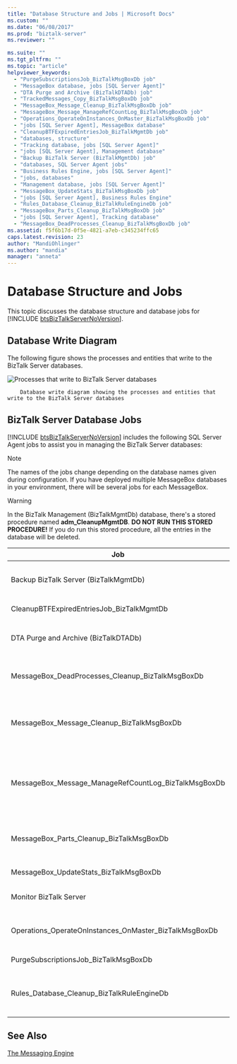 ```yaml
---
title: "Database Structure and Jobs | Microsoft Docs"
ms.custom: ""
ms.date: "06/08/2017"
ms.prod: "biztalk-server"
ms.reviewer: ""

ms.suite: ""
ms.tgt_pltfrm: ""
ms.topic: "article"
helpviewer_keywords: 
  - "PurgeSubscriptionsJob_BizTalkMsgBoxDb job"
  - "MessageBox database, jobs [SQL Server Agent]"
  - "DTA Purge and Archive (BizTalkDTADb) job"
  - "TrackedMessages_Copy_BizTalkMsgBoxDb job"
  - "MessageBox_Message_Cleanup_BizTalkMsgBoxDb job"
  - "MessageBox_Message_ManageRefCountLog_BizTalkMsgBoxDb job"
  - "Operations_OperateOnInstances_OnMaster_BizTalkMsgBoxDb job"
  - "jobs [SQL Server Agent], MessageBox database"
  - "CleanupBTFExpiredEntriesJob_BizTalkMgmtDb job"
  - "databases, structure"
  - "Tracking database, jobs [SQL Server Agent]"
  - "jobs [SQL Server Agent], Management database"
  - "Backup BizTalk Server (BizTalkMgmtDb) job"
  - "databases, SQL Server Agent jobs"
  - "Business Rules Engine, jobs [SQL Server Agent]"
  - "jobs, databases"
  - "Management database, jobs [SQL Server Agent]"
  - "MessageBox_UpdateStats_BizTalkMsgBoxDb job"
  - "jobs [SQL Server Agent], Business Rules Engine"
  - "Rules_Database_Cleanup_BizTalkRuleEngineDb job"
  - "MessageBox_Parts_Cleanup_BizTalkMsgBoxDb job"
  - "jobs [SQL Server Agent], Tracking database"
  - "MessageBox_DeadProcesses_Cleanup_BizTalkMsgBoxDb job"
ms.assetid: f5f6b17d-0f5e-4821-a7eb-c345234ffc65
caps.latest.revision: 23
author: "MandiOhlinger"
ms.author: "mandia"
manager: "anneta"
---
```

# Database Structure and Jobs
This topic discusses the database structure and database jobs for [!INCLUDE [btsBizTalkServerNoVersion](../includes/btsbiztalkservernoversion-md.md)].  
  
## Database Write Diagram  
 The following figure shows the processes and entities that write to the BizTalk Server databases.  
  
 ![Processes that write to BizTalk Server databases](../core/media/ebiz-ops-backup.gif "ebiz_ops_backup")  
  
        Database write diagram showing the processes and entities that write to the BizTalk Server databases  
  
## BizTalk Server Database Jobs  
 [!INCLUDE [btsBizTalkServerNoVersion](../includes/btsbiztalkservernoversion-md.md)] includes the following SQL Server Agent jobs to assist you in managing the BizTalk Server databases:  
  
> [!NOTE]
>  The names of the jobs change depending on the database names given during configuration. If you have deployed multiple MessageBox databases in your environment, there will be several jobs for each MessageBox.  
  
> [!WARNING]
>  In the BizTalk Management (BizTalkMgmtDb) database, there's a stored procedure named **adm_CleanupMgmtDB**. **DO NOT RUN THIS STORED PROCEDURE!** If you do run this stored procedure, all the entries in the database will be deleted.  
  
|Job|Description|  
|---------|-----------------|  
|Backup BizTalk Server (BizTalkMgmtDb)|This job performs full database and log backups of the BizTalk Server databases. For more information about configuring and running this job, see [Backing Up and Restoring BizTalk Server Databases](../core/backing-up-and-restoring-biztalk-server-databases.md).|  
|CleanupBTFExpiredEntriesJob_BizTalkMgmtDb|This job cleans up expired BizTalk Framework (BTF) entries in the BizTalk Management (BizTalkMgmtDb) database.|  
|DTA Purge and Archive (BizTalkDTADb)|This job automatically archives data in the BizTalk Tracking (BizTalkDTADb) database and purges obsolete data. For more information about configuring and running this job, see [Archiving and Purging the BizTalk Tracking Database](../core/archiving-and-purging-the-biztalk-tracking-database.md).|  
|MessageBox_DeadProcesses_Cleanup_BizTalkMsgBoxDb|This job detects when a BizTalk Server host instance (NT service) has stopped and releases all work that was being done by that host instance so that it can be worked on by another host instance.|  
|MessageBox_Message_Cleanup_BizTalkMsgBoxDb|This job removes all messages that are no longer being referenced by any subscribers in the BizTalk MessageBox (BizTalkMsgBoxDb) database tables. **Caution:**  This is an unscheduled job which is started by the MessageBox_Message_ManageRefCountLog_BizTalkMsgBoxDb job. Do not manually start this job.|  
|MessageBox_Message_ManageRefCountLog_BizTalkMsgBoxDb|This job manages the reference count logs for messages and determines when a message is no longer referenced by any subscriber. **Note:**  Even thought this SQL Server Agent job is scheduled to run once per minute, the stored procedure that is called by this job contains logic to ensure that the stored procedure runs continually. This is by design behavior and should not be modified.|  
|MessageBox_Parts_Cleanup_BizTalkMsgBoxDb|This job removes all message parts that are no longer being referenced by any messages in the BizTalk MessageBox (BizTalkMsgBoxDb) database tables. All messages are made up of one or more message parts, which contain the actual message data.|  
|MessageBox_UpdateStats_BizTalkMsgBoxDb|This job manually updates the statistics for the BizTalk MessageBox (BizTalkMsgBoxDb) database.|  
|Monitor BizTalk Server|This job scans the BizTalkMgmtDb, BizTalkMsgBoxDb and BizTalkDTADb database for any known issues, including orphaned instances.|  
|Operations_OperateOnInstances_OnMaster_BizTalkMsgBoxDb|This job is needed for multiple MessageBox deployments. It asynchronously performs operational actions such as bulk terminate on the master MessageBox after those changes have been applied to the subordinate MessageBox.|  
|PurgeSubscriptionsJob_BizTalkMsgBoxDb|This job purges unused subscription predicates from the BizTalk Server MessageBox (BizTalkMsgBoxDb) database.|  
|Rules_Database_Cleanup_BizTalkRuleEngineDb|This job automatically purges old audit data from the Rule Engine (BizTalkRuleEngineDb) database every 90 days. This job also purges old history data (deploy/undeploy notifications) from the Rule Engine (BizTalkRuleEngineDb) database every 3 days.|  
  
## See Also  
 [The Messaging Engine](../core/the-messaging-engine.md)